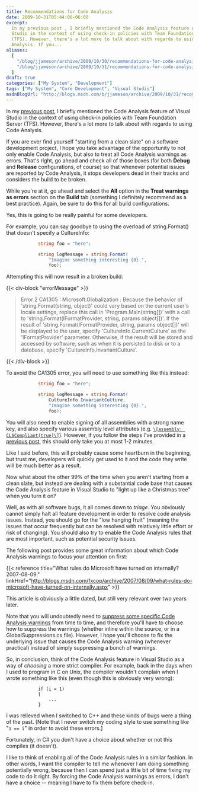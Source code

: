 ```yaml
---
title: Recommendations for Code Analysis
date: 2009-10-31T05:44:00-06:00
excerpt:
  In my previous post , I briefly mentioned the Code Analysis feature of Visual
  Studio in the context of using check-in policies with Team Foundation Server
  (TFS). However, there's a lot more to talk about with regards to using Code
  Analysis. If you...
aliases:
  [
    "/blog/jjameson/archive/2009/10/30/recommendations-for-code-analysis.aspx",
    "/blog/jjameson/archive/2009/10/31/recommendations-for-code-analysis.aspx",
  ]
draft: true
categories: ["My System", "Development"]
tags: ["My System", "Core Development", "Visual Studio"]
msdnBlogUrl: "http://blogs.msdn.com/b/jjameson/archive/2009/10/31/recommendations-for-code-analysis.aspx"
---
```


In my
[previous post](/blog/jjameson/2009/10/31/recommended-check-in-policies-for-team-foundation-server),
I briefly mentioned the Code Analysis feature of Visual Studio in the context of
using check-in policies with Team Foundation Server (TFS). However, there's a
lot more to talk about with regards to using Code Analysis.

If you are ever find yourself "starting from a clean slate" on a software
development project, I hope you take advantage of the opportunity to not only
enable Code Analysis, but also to treat all Code Analysis warnings as errors.
That's right, go ahead and check all of those boxes (for both **Debug** and
**Release** configurations, of course) so that whenever potential issues are
reported by Code Analysis, it stops developers dead in their tracks and
considers the build to be broken.

While you're at it, go ahead and select the **All** option in the **Treat
warnings as errors** section on the **Build** tab (something I definitely
recommend as a best practice). Again, be sure to do this for all build
configurations.

Yes, this is going to be really painful for some developers.

For example, you can say goodbye to using the overload of string.Format() that
doesn't specify a CultureInfo:

```C#
            string foo = "here";

            string logMessage = string.Format(
                "Imagine something interesting {0}.",
                foo);
```

Attempting this will now result in a broken build:

{{< div-block "errorMessage" >}}

> Error 2 CA1305 : Microsoft.Globalization : Because the behavior of
> 'string.Format(string, object)' could vary based on the current user's locale
> settings, replace this call in 'Program.Main(string[])' with a call to
> 'string.Format(IFormatProvider, string, params object[])'. If the result of
> 'string.Format(IFormatProvider, string, params object[])' will be displayed to
> the user, specify 'CultureInfo.CurrentCulture' as the 'IFormatProvider'
> parameter. Otherwise, if the result will be stored and accessed by software,
> such as when it is persisted to disk or to a database, specify
> 'CultureInfo.InvariantCulture'.

{{< /div-block >}}

To avoid the CA1305 error, you will need to use something like this instead:

```C#
            string foo = "here";

            string logMessage = string.Format(
                CultureInfo.InvariantCulture,
                "Imagine something interesting {0}.",
                foo);
```

You will also need to enable signing of all assemblies with a strong name key,
and also specify various assembly level attributes (e.g.
[`\[assembly: CLSCompliant(true)\]`](http://msdn.microsoft.com/en-us/library/system.clscompliantattribute.aspx)).
However, if you follow the steps I've provided in a
[previous post](/blog/jjameson/2009/04/03/shared-assembly-info-in-visual-studio-projects),
this should only take you at most 1-2 minutes.

Like I said before, this will probably cause some heartburn in the beginning,
but trust me, developers will quickly get used to it and the code they write
will be much better as a result.

Now what about the other 99% of the time when you aren't starting from a clean
slate, but instead are dealing with a substantial code base that causes the Code
Analysis feature in Visual Studio to "light up like a Christmas tree" when you
turn it on?

Well, as with all software bugs, it all comes down to _triage_. You obviously
cannot simply halt all feature development in order to resolve code analysis
issues. Instead, you should go for the "low hanging fruit" (meaning the issues
that occur frequently but can be resolved with relatively little effort or risk
of changing). You should also try to enable the Code Analysis rules that are
most important, such as potential security issues.

The following post provides some great information about which Code Analysis
warnings to focus your attention on first:

{{< reference
title="What rules do Microsoft have turned on internally? 2007-08-09."
linkHref="http://blogs.msdn.com/fxcop/archive/2007/08/09/what-rules-do-microsoft-have-turned-on-internally.aspx" >}}

This article is obviously a little dated, but still very relevant over two years
later.

Note that you will undoubtedly need to
[suppress some specific Code Analysis warnings](http://msdn.microsoft.com/en-us/library/ms244717.aspx)
from time to time, and therefore you'll have to choose how to suppress the
warnings (whether inline within the source, or in a GlobalSuppressions.cs file).
However, I hope you'll choose to fix the underlying issue that causes the Code
Analysis warning (whenever practical) instead of simply suppressing a bunch of
warnings.

So, in conclusion, think of the Code Analysis feature in Visual Studio as a way
of _choosing_ a more strict compiler. For example, back in the days when I used
to program in C on Unix, the compiler wouldn't complain when I wrote something
like this (even though this is obviously very wrong):

```
            if (i = 1)
            {
                ...
            }
```

I was relieved when I switched to C++ and these kinds of bugs were a thing of
the past. [Note that I never switch my coding style to use something like "`1 ==
i`" in order to avoid these errors.]

Fortunately, in C# you don't have a choice about whether or not this compiles
(it doesn't).

I like to think of enabling all of the Code Analysis rules in a similar fashion.
In other words, I want the compiler to tell me whenever I am doing something
potentially wrong, because then I can spend just a little bit of time fixing my
code to do it right. By forcing the Code Analysis warnings as errors, I don't
have a choice -- meaning I have to fix them before check-in.
